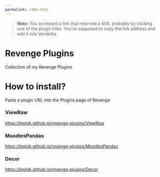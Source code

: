 ```yaml
---
permalink: /404.html
---
```

> **Note:** You accessed a link that returned a 404, probably by clicking one of the plugin links. You're supposed to copy the link address and add it into Vendetta.

# Revenge Plugins

Collection of my Revenge Plugins

# How to install?
Paste a plugin URL into the Plugins page of Revenge


### ViewRaw
 https://bwlok.github.io/revenge-plugins/ViewRaw
### MoodlesPandas
https://bwlok.github.io/revenge-plugins/MoodlesPandas
### Decor
https://bwlok.github.io/revenge-plugins/Decor

